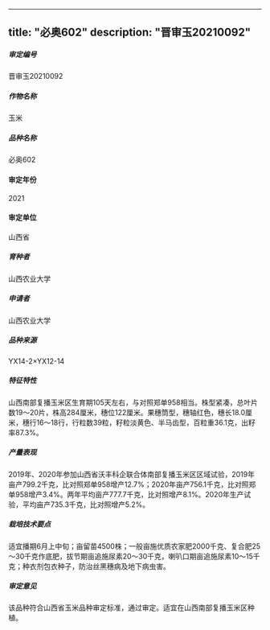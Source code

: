 
---
title: "必奥602"
description: "晋审玉20210092"
---
##### 审定编号 
晋审玉20210092

##### 作物名称
玉米

##### 品种名称
必奥602

#### 审定年份
2021	

#### 审定单位
山西省

##### 育种者
山西农业大学

##### 申请者
山西农业大学

##### 品种来源
YX14-2×YX12-14

##### 特征特性
山西南部复播玉米区生育期105天左右，与对照郑单958相当。株型紧凑，总叶片数19～20片，株高284厘米，穗位122厘米。果穗筒型，穗轴红色，穗长18.0厘米，穗行16～18行，行粒数39粒，籽粒淡黄色、半马齿型，百粒重36.1克，出籽率87.3%。

##### 产量表现
2019年、2020年参加山西省沃丰科企联合体南部复播玉米区区域试验，2019年亩产799.2千克，比对照郑单958增产12.7%；2020年亩产756.1千克，比对照郑单958增产3.4%。两年平均亩产777.7千克，比对照增产8.1%。2020年生产试验，平均亩产735.3千克，比对照增产5.2%。

##### 栽培技术要点
适宜播期6月上中旬；亩留苗4500株；一般亩施优质农家肥2000千克、复合肥25～30千克作底肥，拔节期亩追施尿素20～30千克，喇叭口期亩追施尿素10～15千克；种衣剂包衣种子，防治丝黑穗病及地下病虫害。

##### 审定意见
该品种符合山西省玉米品种审定标准，通过审定。适宜在山西南部复播玉米区种植。


